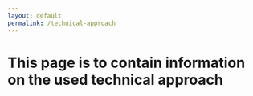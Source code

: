 ```yaml
---
layout: default
permalink: /technical-approach
---
```


# This page is to contain information on the used technical approach
